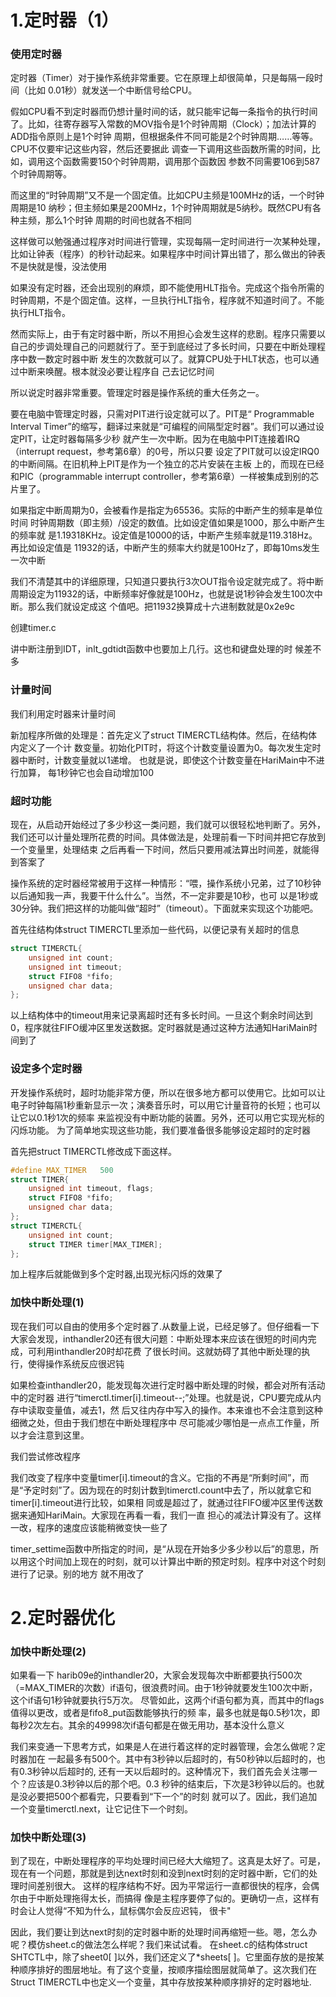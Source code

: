 # 1.定时器（1）

### 使用定时器

定时器（Timer）对于操作系统非常重要。它在原理上却很简单，只是每隔一段时间（比如
0.01秒）就发送一个中断信号给CPU。

假如CPU看不到定时器而仍想计量时间的话，就只能牢记每一条指令的执行时间了。比如，往寄存器写入常数的MOV指令是1个时钟周期（Clock）；加法计算的ADD指令原则上是1个时钟 周期，但根据条件不同可能是2个时钟周期……等等。CPU不仅要牢记这些内容，然后还要据此 调查一下调用这些函数所需的时间，比如，调用这个函数需要150个时钟周期，调用那个函数因 参数不同需要106到587个时钟周期等。 

而这里的“时钟周期”又不是一个固定值。比如CPU主频是100MHz的话，一个时钟周期是10 纳秒；但主频如果是200MHz，1个时钟周期就是5纳秒。既然CPU有各种主频，那么1个时钟 周期的时间也就各不相同

这样做可以勉强通过程序对时间进行管理，实现每隔一定时间进行一次某种处理，比如让钟表（程序）的秒针动起来。如果程序中时间计算出错了，那么做出的钟表不是快就是慢，没法使用

如果没有定时器，还会出现别的麻烦，即不能使用HLT指令。完成这个指令所需的时钟周期，不是个固定值。这样，一旦执行HLT指令，程序就不知道时间了。不能执行HLT指令。

然而实际上，由于有定时器中断，所以不用担心会发生这样的悲剧。程序只需要以自己的步调处理自己的问题就行了。至于到底经过了多长时间，只要在中断处理程序中数一数定时器中断 发生的次数就可以了。就算CPU处于HLT状态，也可以通过中断来唤醒。根本就没必要让程序自 己去记忆时间

所以说定时器非常重要。管理定时器是操作系统的重大任务之一。

要在电脑中管理定时器，只需对PIT进行设定就可以了。PIT是“ Programmable Interval Timer”的缩写，翻译过来就是“可编程的间隔型定时器”。我们可以通过设定PIT，让定时器每隔多少秒 就产生一次中断。因为在电脑中PIT连接着IRQ（interrupt request，参考第6章）的0号，所以只要 设定了PIT就可以设定IRQ0的中断间隔。在旧机种上PIT是作为一个独立的芯片安装在主板 上的，而现在已经和PIC（programmable interrupt controller，参考第6章）一样被集成到别的芯片里了。

如果指定中断周期为0，会被看作是指定为65536。实际的中断产生的频率是单位时间 时钟周期数（即主频）/设定的数值。比如设定值如果是1000，那么中断产生的频率就 是1.19318KHz。设定值是10000的话，中断产生频率就是119.318Hz。再比如设定值是 11932的话，中断产生的频率大约就是100Hz了，即每10ms发生一次中断

我们不清楚其中的详细原理，只知道只要执行3次OUT指令设定就完成了。将中断周期设定为11932的话，中断频率好像就是100Hz，也就是说1秒钟会发生100次中断。那么我们就设定成这 个值吧。把11932换算成十六进制数就是0x2e9c

创建timer.c

讲中断注册到IDT，inlt_gdtidt函数中也要加上几行。这也和键盘处理的时 候差不多

### 计量时间

我们利用定时器来计量时间

新加程序所做的处理是：首先定义了struct TIMERCTL结构体。然后，在结构体内定义了一个计
数变量。初始化PIT时，将这个计数变量设置为0。每次发生定时器中断时，计数变量就以1递增。 也就是说，即使这个计数变量在HariMain中不进行加算， 每1秒钟它也会自动增加100

### 超时功能

现在，从启动开始经过了多少秒这一类问题，我们就可以很轻松地判断了。另外，我们还可以计量处理所花费的时间。具体做法是，处理前看一下时间并把它存放到一个变量里，处理结束 之后再看一下时间，然后只要用减法算出时间差，就能得到答案了

操作系统的定时器经常被用于这样一种情形：“喂，操作系统小兄弟，过了10秒钟以后通知我一声，我要干什么什么”。当然，不一定非要是10秒，也可 以是1秒或30分钟。我们把这样的功能叫做“超时”（timeout）。下面就来实现这个功能吧。

首先往结构体struct TIMERCTL里添加一些代码，以便记录有关超时的信息

``` c
struct TIMERCTL{
	unsigned int count;
	unsigned int timeout;
	struct FIFO8 *fifo;
	unsigned char data;
};
```



以上结构体中的timeout用来记录离超时还有多长时间。一旦这个剩余时间达到0，程序就往FIFO缓冲区里发送数据。定时器就是通过这种方法通知HariMain时间到了

### 设定多个定时器

开发操作系统时，超时功能非常方便，所以在很多地方都可以使用它。比如可以让电子时钟每隔1秒重新显示一次；演奏音乐时，可以用它计量音符的长短；也可以让它以0.1秒1次的频率 来监视没有中断功能的装置。另外，还可以用它实现光标的闪烁功能。 为了简单地实现这些功能，我们要准备很多能够设定超时的定时器

首先把struct TIMERCTL修改成下面这样。

```c 
#define MAX_TIMER	500
struct TIMER{
	unsigned int timeout, flags;
	struct FIFO8 *fifo;
	unsigned char data;
};
struct TIMERCTL{
	unsigned int count;
	struct TIMER timer[MAX_TIMER];	
};
```

加上程序后就能做到多个定时器,出现光标闪烁的效果了

### 加快中断处理(1)

​	现在我们可以自由的使用多个定时器了.从数量上说，已经足够了。但仔细看一下大家会发现，inthandler20还有很大问题：中断处理本来应该在很短的时间内完成，可利用inthandler20时却花费 了很长时间。这就妨碍了其他中断处理的执行，使得操作系统反应很迟钝

​	如果检查inthandler20，能发现每次进行定时器中断处理的时候，都会对所有活动中的定时器
进行“timerctl.timer[i].timeout--;”处理。也就是说，CPU要完成从内存中读取变量值，减去1，然 后又往内存中写入的操作。本来谁也不会注意到这种细微之处，但由于我们想在中断处理程序中 尽可能减少哪怕是一点点工作量，所以才会注意到这里。

我们尝试修改程序

我们改变了程序中变量timer[i].timeout的含义。它指的不再是“所剩时间”，而是“予定时刻”了。因为现在的时刻计数到timerctl.count中去了，所以就拿它和timer[i].timeout进行比较，如果相 同或是超过了，就通过往FIFO缓冲区里传送数据来通知HariMain。大家现在再看一看，我们一直 担心的减法计算没有了。这样一改，程序的速度应该能稍微变快一些了

timer_settime函数中所指定的时间，是“从现在开始多少多少秒以后”的意思，所以用这个时间加上现在的时刻，就可以计算出中断的预定时刻。程序中对这个时刻进行了记录。别的地方 就不用改了

# 2.定时器优化

### 加快中断处理(2)

如果看一下 harib09e的inthandler20，大家会发现每次中断都要执行500次（=MAX_TIMER的次数）if语句，很浪费时间。由于1秒钟就要发生100次中断，这个if语句1秒钟就要执行5万次。 尽管如此，这两个if语句都为真，而其中的flags值得以更改，或者是fifo8_put函数能够执行的频 率，最多也就是每0.5秒1次，即每秒2次左右。其余的49998次if语句都是在做无用功，基本没什么意义

我们来变通一下思考方式，如果是人在进行着这样的定时器管理，会怎么做呢？定时器加在 一起最多有500个。其中有3秒钟以后超时的，有50秒钟以后超时的，也有0.3秒钟以后超时的, 还有一天以后超时的。这种情况下，我们首先会关注哪一个？应该是0.3秒钟以后的那个吧。0.3 秒钟的结束后，下次是3秒钟以后的。也就是没必要把500个都看完，只要看到“下一个”的时刻 就可以了。因此，我们追加一个变量timerctl.next，让它记住下一个时刻。

### 加快中断处理(3)

到了现在，中断处理程序的平均处理时间已经大大缩短了。这真是太好了。可是，现在有一个问题，那就是到达next时刻和没到next时刻的定时器中断，它们的处理时间差别很大。 这样的程序结构不好。因为平常运行一直都很快的程序，会偶尔由于中断处理拖得太长，而搞得 像是主程序要停了似的。更确切一点，这样有时会让人觉得“不知为什么，鼠标偶尔会反应迟钝， 很卡"

因此，我们要让到达next时刻的定时器中断的处理时间再缩短一些。嗯，怎么办呢？模仿sheet.c的做法怎么样呢？我们来试试看。 在sheet.c的结构体struct SHTCTL中，除了sheet0[ ]以外，我们还定义了*sheets[ ]。它里面存放的是按某种顺序排好的图层地址。有了这个变量，按顺序描绘图层就简单了。这次我们在Struct TIMERCTL中也定义一个变量，其中存放按某种顺序排好的定时器地址.

